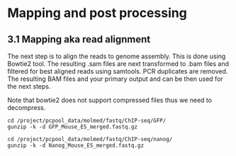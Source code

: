 # Mapping and post processing

## 3.1 Mapping aka read alignment

The next step is to align the reads to genome assembly.
This is done using Bowtie2 tool. 
The resulting .sam files are next transformed to .bam files and filtered for best aligned reads using samtools. 
PCR duplicates are removed.
The resulting BAM files and your primary output and can be then used for the next steps.

Note that bowtie2 does not support compressed files thus we need to decompress.

```
cd /project/pcpool_data/molmed/fastq/ChIP-seq/GFP/
gunzip -k -d GFP_Mouse_ES_merged.fastq.gz

cd /project/pcpool_data/molmed/fastq/ChIP-seq/nanog/
gunzip -k -d Nanog_Mouse_ES_merged.fastq.gz
```

